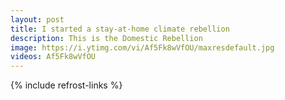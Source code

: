 ```yaml
---
layout: post
title: I started a stay-at-home climate rebellion
description: This is the Domestic Rebellion
image: https://i.ytimg.com/vi/Af5Fk8wVfOU/maxresdefault.jpg
videos: Af5Fk8wVfOU
---
```


<div class="youtube-player" data-id="{{ page.videos }}" data-thumb="{{ page.image }}"></div>

{% include refrost-links %}
